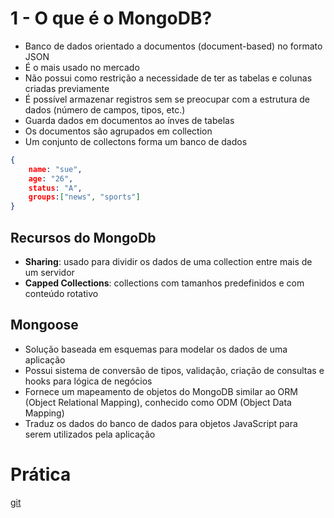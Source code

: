 # 1 - O que é o MongoDB?

- Banco de dados orientado a documentos (document-based) no formato JSON
- É o mais usado no mercado
- Não possui como restrição a necessidade de ter as tabelas e colunas criadas previamente
- É possível armazenar registros sem se preocupar com a estrutura de dados (número de campos, tipos, etc.)
- Guarda dados em documentos ao ínves de tabelas
- Os documentos são agrupados em collection
- Um conjunto de collectons forma um banco de dados

```JSON
{
    name: "sue",
    age: "26",
    status: "A",
    groups:["news", "sports"]
}
```

## Recursos do MongoDb

- **Sharing**: usado para dividir os dados de uma collection entre mais de um servidor
- **Capped Collections**: collections com tamanhos predefinidos e com conteúdo rotativo

## Mongoose

- Solução baseada em esquemas para modelar os dados de uma aplicação
- Possui sistema de conversão de tipos, validação, criação de consultas e hooks para lógica de negócios
- Fornece um mapeamento de objetos do MongoDB similar ao ORM (Object Relational Mapping), conhecido como ODM (Object Data Mapping)
- Traduz os dados do banco de dados para objetos JavaScript para serem utilizados pela aplicação

# Prática

[git](https://github.com/hmschreiner/node-mongoose)
